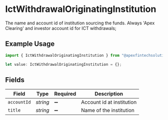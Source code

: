# IctWithdrawalOriginatingInstitution

The name and account id of institution sourcing the funds. Always 'Apex Clearing' and investor account id for ICT withdrawals;

## Example Usage

```typescript
import { IctWithdrawalOriginatingInstitution } from "@apexfintechsolutions/ascend-sdk/models/components";

let value: IctWithdrawalOriginatingInstitution = {};
```

## Fields

| Field                     | Type                      | Required                  | Description               |
| ------------------------- | ------------------------- | ------------------------- | ------------------------- |
| `accountId`               | *string*                  | :heavy_minus_sign:        | Account id at institution |
| `title`                   | *string*                  | :heavy_minus_sign:        | Name of the institution   |